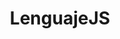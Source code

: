 ---
title: 'LenguajeJS'
description: 'Javascript es un lenguaje de programación muy flexible, utilizado (tanto en navegador como en servidores) para crear funcionalidades, automatizar tareas, modificar la estructura de una página, etc.'
link: 'https://lenguajejs.com/'
imageURL: 'https://res.cloudinary.com/dc6mrv5cb/image/upload/v1718793910/personal-resources/learning/lenguajejs.com__j38rye_bzyn6n.webp'
---